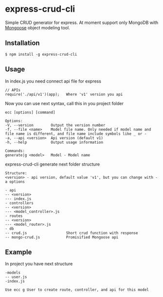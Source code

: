 # express-crud-cli

Simple CRUD generator for express. At moment support only MongoDB with [Mongoose](https://github.com/Automattic/mongoose) object modeling tool.

## Installation

    $ npm install -g express-crud-cli
    
## Usage

In index.js you need connect api file for express
       
    // APIs
    require('./api/v1')(app);   Where 'v1' version you api

Now you can use next syntax, call this in you project folder

    ecc [options] [command]
    
    Options:
    -V, --version        Output the version number
    -f, --file <name>    Model file name. Only needed if model name and file name is different, and file name include symbols like _ or -
    -a, --api <version>  Api version (default v1)
    -h, --help           Output usage information

    Commands:
    generate|g <model>   Model - Model name

express-crud-cli generate next folder structure
    
    Structure:
    <version> - api version, default value 'v1', but you can change with -a options
    
    - api
    -- <version>
    --- index.js
    - controllers
    -- <version>
    --- <model_controller>.js
    - routes
    -- <version>
    --- <model_router>.js
    - db
    -- crud.js                  Short crud function with response                 
    -- mongo-crud.js            Promisified Mongoose api
  
## Example

In project you have next structure
    
    -models
    -- user.js
    -index.js
    
    Use ecc g User to create route, controller, and api for this model
    

